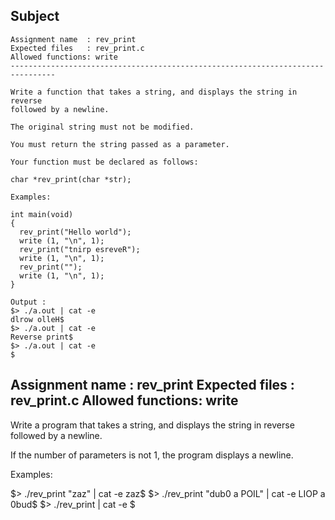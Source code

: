 ## Subject

```
Assignment name  : rev_print
Expected files   : rev_print.c
Allowed functions: write
--------------------------------------------------------------------------------

Write a function that takes a string, and displays the string in reverse
followed by a newline.

The original string must not be modified.

You must return the string passed as a parameter.

Your function must be declared as follows:

char *rev_print(char *str);

Examples:

int main(void)
{
  rev_print("Hello world");
  write (1, "\n", 1);
  rev_print("tnirp esreveR");
  write (1, "\n", 1);
  rev_print("");
  write (1, "\n", 1);
}

Output :
$> ./a.out | cat -e
dlrow olleH$
$> ./a.out | cat -e
Reverse print$
$> ./a.out | cat -e
$

```
Assignment name  : rev_print
Expected files   : rev_print.c
Allowed functions: write
--------------------------------------------------------------------------------

Write a program that takes a string, and displays the string in reverse
followed by a newline.

If the number of parameters is not 1, the program displays a newline.

Examples:

$> ./rev_print "zaz" | cat -e
zaz$
$> ./rev_print "dub0 a POIL" | cat -e
LIOP a 0bud$
$> ./rev_print | cat -e
$